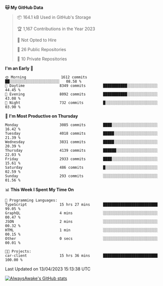 <!--START_SECTION:waka-->
**🐱 My GitHub Data** 

> 📦 164.1 kB Used in GitHub's Storage 
 > 
> 🏆 1,167 Contributions in the Year 2023
 > 
> 🚫 Not Opted to Hire
 > 
> 📜 26 Public Repositories 
 > 
> 🔑 10 Private Repositories 
 > 
**I'm an Early 🐤** 

```text
🌞 Morning                1612 commits        ██░░░░░░░░░░░░░░░░░░░░░░░   08.58 % 
🌆 Daytime                8349 commits        ███████████░░░░░░░░░░░░░░   44.45 % 
🌃 Evening                8092 commits        ███████████░░░░░░░░░░░░░░   43.08 % 
🌙 Night                  732 commits         █░░░░░░░░░░░░░░░░░░░░░░░░   03.90 % 
```
📅 **I'm Most Productive on Thursday** 

```text
Monday                   3085 commits        ████░░░░░░░░░░░░░░░░░░░░░   16.42 % 
Tuesday                  4018 commits        █████░░░░░░░░░░░░░░░░░░░░   21.39 % 
Wednesday                3831 commits        █████░░░░░░░░░░░░░░░░░░░░   20.39 % 
Thursday                 4139 commits        ██████░░░░░░░░░░░░░░░░░░░   22.03 % 
Friday                   2933 commits        ████░░░░░░░░░░░░░░░░░░░░░   15.61 % 
Saturday                 486 commits         █░░░░░░░░░░░░░░░░░░░░░░░░   02.59 % 
Sunday                   293 commits         ░░░░░░░░░░░░░░░░░░░░░░░░░   01.56 % 
```


📊 **This Week I Spent My Time On** 

```text
💬 Programming Languages: 
TypeScript               15 hrs 27 mins      █████████████████████████   99.05 % 
GraphQL                  4 mins              ░░░░░░░░░░░░░░░░░░░░░░░░░   00.47 % 
JSON                     2 mins              ░░░░░░░░░░░░░░░░░░░░░░░░░   00.32 % 
HTML                     1 min               ░░░░░░░░░░░░░░░░░░░░░░░░░   00.15 % 
Other                    0 secs              ░░░░░░░░░░░░░░░░░░░░░░░░░   00.01 % 

🐱‍💻 Projects: 
car-client               15 hrs 36 mins      █████████████████████████   100.00 % 
```


 Last Updated on 13/04/2023 15:13:38 UTC
<!--END_SECTION:waka-->

[![AlwaysAwake's GitHub stats](https://github-readme-stats.vercel.app/api?username=AlwaysAwake&show_icons=true&theme=github_dark&count_private=true)](https://github.com/AlwaysAwake/AlwaysAwake)
